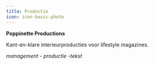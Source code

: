```yaml
---
title: Productie
icon: icon-basic-photo
---
```


**Poppinette Productions**

Kant-en-klare interieurproducties voor lifestyle magazines.

*management - productie -tekst*